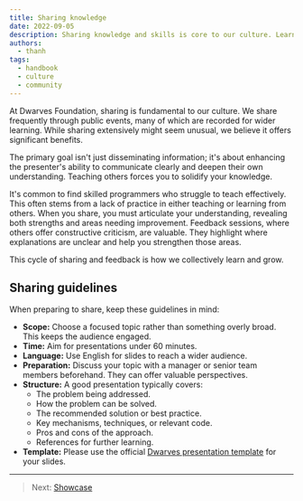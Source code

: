 ```yaml
---
title: Sharing knowledge
date: 2022-09-05
description: Sharing knowledge and skills is core to our culture. Learn why it's vital for growth, how it improves communication, and see guidelines for effective sharing.
authors:
  - thanh
tags:
  - handbook
  - culture
  - community
---
```


At Dwarves Foundation, sharing is fundamental to our culture. We share frequently through public events, many of which are recorded for wider learning. While sharing extensively might seem unusual, we believe it offers significant benefits.

The primary goal isn't just disseminating information; it's about enhancing the presenter's ability to communicate clearly and deepen their own understanding. Teaching others forces you to solidify your knowledge.

It's common to find skilled programmers who struggle to teach effectively. This often stems from a lack of practice in either teaching or learning from others. When you share, you must articulate your understanding, revealing both strengths and areas needing improvement. Feedback sessions, where others offer constructive criticism, are valuable. They highlight where explanations are unclear and help you strengthen those areas.

This cycle of sharing and feedback is how we collectively learn and grow.

## Sharing guidelines

When preparing to share, keep these guidelines in mind:

* **Scope:** Choose a focused topic rather than something overly broad. This keeps the audience engaged.
* **Time:** Aim for presentations under 60 minutes.
* **Language:** Use English for slides to reach a wider audience.
* **Preparation:** Discuss your topic with a manager or senior team members beforehand. They can offer valuable perspectives.
* **Structure:** A good presentation typically covers:
  * The problem being addressed.
  * How the problem can be solved.
  * The recommended solution or best practice.
  * Key mechanisms, techniques, or relevant code.
  * Pros and cons of the approach.
  * References for further learning.
* **Template:** Please use the official [Dwarves presentation template](https://docs.google.com/presentation/d/14n3DFDkroCTWx3y3GutLc8Ous3RWgza9_gi784tGmMo) for your slides.

---

> Next: [Showcase](showcase.md)
